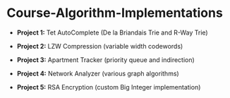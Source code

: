 # Course-Algorithm-Implementations

- __Project 1:__ Tet AutoComplete (De la Briandais Trie and R-Way Trie)

- __Project 2:__ LZW Compression (variable width codewords)

- __Project 3:__ Apartment Tracker (priority queue and indirection)

- __Project 4:__ Network Analyzer (various graph algorithms)

- __Project 5:__ RSA Encryption (custom Big Integer implementation)
